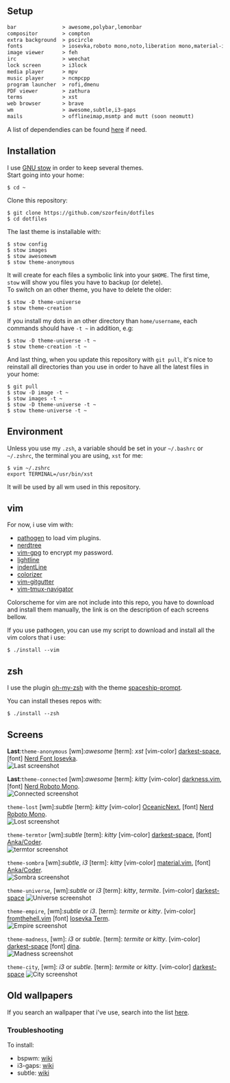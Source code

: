 ## Setup

```txt                              
bar               > awesome,polybar,lemonbar
compositor        > compton
extra background  > pscircle
fonts             > iosevka,roboto mono,noto,liberation mono,material-icons,dina,ttf-anka-coder,NERD fonts
image viewer      > feh
irc               > weechat
lock screen       > i3lock
media player      > mpv
music player      > ncmpcpp
program launcher  > rofi,dmenu
PDF viewer        > zathura
terms             > xst
web browser       > brave
wm                > awesome,subtle,i3-gaps
mails             > offlineimap,msmtp and mutt (soon neomutt)
```
A list of dependendies can be found [here](https://raw.githubusercontent.com/szorfein/dotfiles/master/dependencies-list.txt) if need.

## Installation

I use [GNU stow](http://www.gnu.org/software/stow/) in order to keep several themes.  
Start going into your home:

    $ cd ~

Clone this repository:

    $ git clone https://github.com/szorfein/dotfiles
    $ cd dotfiles

The last theme is installable with:

    $ stow config
    $ stow images
    $ stow awesomewm
    $ stow theme-anonymous

It will create for each files a symbolic link into your `$HOME`. The first time, `stow` will show you files you have to backup (or delete).    
To switch on an other theme, you have to delete the older:

    $ stow -D theme-universe
    $ stow theme-creation

If you install my dots in an other directory than `home/username`, each commands should have `-t ~` in addition, e.g:

    $ stow -D theme-universe -t ~
    $ stow theme-creation -t ~

And last thing, when you update this repository with `git pull`, it's nice to reinstall all directories than you use in order to have all the latest files in your home:

    $ git pull
    $ stow -D image -t ~
    $ stow images -t ~
    $ stow -D theme-universe -t ~
    $ stow theme-universe -t ~

## Environment
Unless you use my `.zsh`, a variable should be set in your `~/.bashrc` or `~/.zshrc`, the terminal you are using, `xst` for me:

    $ vim ~/.zshrc
    export TERMINAL=/usr/bin/xst

It will be used by all wm used in this repository.

## vim

For now, i use vim with:
+ [pathogen](https://github.com/tpope/vim-pathogen) to load vim plugins.
+ [nerdtree](https://github.com/scrooloose/nerdtree)
+ [vim-gpg](https://github.com/jamessan/vim-gnupg) to encrypt my password.
+ [lightline](https://github.com/itchyny/lightline.vim)
+ [indentLine](https://github.com/Yggdroot/indentLine)
+ [colorizer](https://github.com/lilydjwg/colorizer)  
+ [vim-gitgutter](https://github.com/airblade/vim-gitgutter)
+ [vim-tmux-navigator](https://github.com/christoomey/vim-tmux-navigator)  

Colorscheme for vim are not include into this repo, you have to download and install them manually, the link is on the description of each screens bellow.  

If you use pathogen, you can use my script to download and install all the vim colors that i use:

    $ ./install --vim

## zsh

I use the plugin [oh-my-zsh](https://github.com/robbyrussell/oh-my-zsh) with the theme [spaceship-prompt](https://github.com/denysdovhan/spaceship-prompt).

You can install theses repos with:

    $ ./install --zsh

## Screens
**Last**:`theme-anonymous` [wm]:*awesome* [term]: *xst* [vim-color] [darkest-space](https://github.com/szorfein/darkest-space), [font] [Nerd Font Iosevka](http://nerdfonts.com/#downloads).   
![Last screenshot](https://raw.githubusercontent.com/szorfein/dotfiles/master/screenshots/anonymous.jpg "anonymous")  

**Last**:`theme-connected` [wm]:*awesome* [term]: *kitty* [vim-color] [darkness.vim](https://github.com/szorfein/darkness.vim), [font] [Nerd Roboto Mono](http://nerdfonts.com/#downloads).   
![Connected screenshot](https://raw.githubusercontent.com/szorfein/dotfiles/master/screenshots/connected.jpg "connected")  

`theme-lost` [wm]:*subtle* [term]: *kitty* [vim-color] [OceanicNext](https://github.com/mhartington/oceanic-next), [font] [Nerd Roboto Mono](http://nerdfonts.com/#downloads).   
![Lost screenshot](https://raw.githubusercontent.com/szorfein/dotfiles/master/screenshots/lost.jpg "lost")  

`theme-termtor` [wm]:*subtle* [term]: *kitty* [vim-color] [darkest-space](https://github.com/szorfein/darkest-space), [font] [Anka/Coder](https://code.google.com/archive/p/anka-coder-fonts).   
![termtor screenshot](https://raw.githubusercontent.com/szorfein/dotfiles/master/screenshots/termtor.jpg "termtor")  

`theme-sombra` [wm]:*subtle*, *i3* [term]: *kitty* [vim-color] [material.vim](https://github.com/kaicataldo/material.vim.git), [font] [Anka/Coder](https://code.google.com/archive/p/anka-coder-fonts).   
![Sombra screenshot](https://raw.githubusercontent.com/szorfein/dotfiles/master/screenshots/sombra.jpg "sombra")  

`theme-universe`, [wm]:*subtle* or *i3* [term]: *kitty*, *termite*. [vim-color] [darkest-space](https://github.com/szorfein/darkest-space)
![Universe screenshot](https://raw.githubusercontent.com/szorfein/dotfiles/master/screenshots/universe.jpg "universe")

`theme-empire`, [wm]:*subtle* or *i3*. [term]: *termite* or *kitty*. [vim-color] [fromthehell.vim](https://github.com/szorfein/fromthehell.vim) [font] [Iosevka Term](https://github.com/be5invis/Iosevka).  
![Empire screenshot](https://raw.githubusercontent.com/szorfein/dotfiles/master/screenshots/empire.jpg "empire")

`theme-madness`, [wm]: *i3* or *subtle*. [term]: *termite* or *kitty*. [vim-color] [darkest-space](https://github.com/szorfein/darkest-space) [font] [dina](http://www.donationcoder.com/Software/Jibz/Dina/index.html).  
![Madness screenshot](https://raw.githubusercontent.com/szorfein/dotfiles/master/screenshots/madness.jpg "madness")

`theme-city`, [wm]: *i3* or *subtle*. [term]: *termite* or *kitty*. [vim-color] [darkest-space](https://github.com/szorfein/darkest-space)
![City screenshot](https://raw.githubusercontent.com/szorfein/dotfiles/master/screenshots/city.jpg "city")


## Old wallpapers

If you search an wallpaper that i've use, search into the list [here](https://raw.githubusercontent.com/szorfein/dotfiles/master/wallpapers-list.txt).

### Troubleshooting

To install:  
+ bspwm: [wiki](https://github.com/szorfein/dotfiles/wiki/Install-BSPWM)  
+ i3-gaps: [wiki](https://github.com/szorfein/dotfiles/wiki/i3-gaps)
+ subtle: [wiki](https://github.com/szorfein/dotfiles/wiki/subtle)
